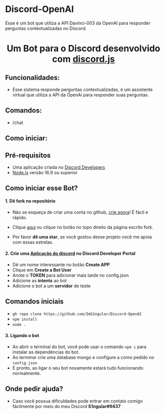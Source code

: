 # Discord-OpenAI
Esse é um bot que utiliza a API Davinci-003 da OpenAI para responder perguntas contextualizadas no Discord.
<h1 align="center"Discord-OpenAI</h1>

<p align="center">Um Bot para o Discord desenvolvido com <a href="https://discord.js.org/#/">discord.js</a></p>

## Funcionalidades:

* Esse sistema responde perguntas contextualizadas, é um assistente virtual que utiliza a API da OpenAi para responder suas perguntas.


## Comandos:

* /chat

## Como iniciar:

## Pré-requisitos

* Uma aplicação criada no <a href="https://discord.com/developers/applications">Discord Developers</a>
* <a href="https://nodejs.org/en/">Node.js</a> versão 16.9 ou superior


## <a name="new-bot"></a>Como iniciar esse Bot?


#### 1. Dê fork no repositório
* Não se esqueça de criar uma conta no github, [crie agora](https://github.com/join)! É fácil e rápido.
* Clique [aqui](https://github.com/ImS1ngular/DiscordBOT-v14/fork) ou clique no botão no topo direito da página escrito fork.


* Por favor **dê uma star**, se você gostou desse projeto você me apoia com essas estrelas. 


#### 2. Crie uma [Aplicação do discord](https://discordapp.com/developers/applications) no Discord Developer Portal
* Dê um nome interessante no botão **Create APP** 
* Clique em **Create a Bot User** 
* Anote o **TOKEN** para adicionar mais tarde no config.json
* Adicione as **intents** ao bot
* Adicione o bot a um **servidor** de teste

## Comandos iniciais

* `gh repo clone https://github.com/ImS1ngular/Discord-OpenAI`
* `npm install`
* `node .`

#### 3. Ligando o bot
* Ao abrir o terminal do bot, você pode usar o comando `npm i` para instalar as dependências do bot.
* Ao terminar crie uma database mongo e configure a como pedido no `config.json`
* E pronto, ao ligar o seu bot novamente estará tudo funcionando normalmente.

## <a name="new-bot"></a>Onde pedir ajuda?

* Caso você possua dificuldades pode entrar em contato comigo fácilmente por meio do meu Discord **S1ngular#9437**

